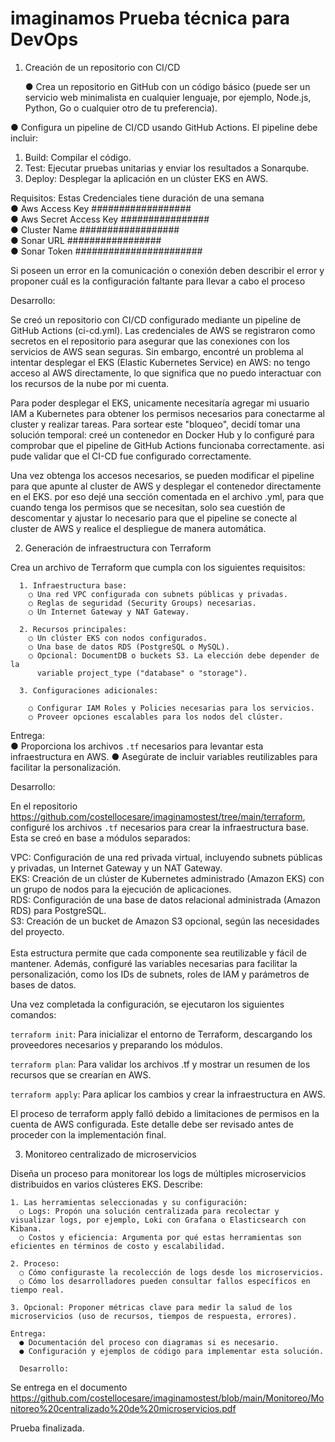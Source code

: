 # imaginamos Prueba técnica para DevOps

1. Creación de un repositorio con CI/CD
   
    ● Crea un repositorio en GitHub con un código básico (puede ser un servicio web
minimalista en cualquier lenguaje, por ejemplo, Node.js, Python, Go o cualquier
otro de tu preferencia).

● Configura un pipeline de CI/CD usando GitHub Actions. El pipeline debe incluir:

  1. Build: Compilar el código.
  2. Test: Ejecutar pruebas unitarias y enviar los resultados a Sonarqube.
  3. Deploy: Desplegar la aplicación en un clúster EKS en AWS.
  
  
  Requisitos:
    Estas Credenciales tiene duración de una semana <br>
            ● Aws Access Key ################## <br>
            ● Aws Secret Access Key  ################ <br>
            ● Cluster Name ################## <br>
            ● Sonar URL ################# <br>
            ● Sonar Token #######################
      
Si poseen un error en la comunicación o conexión deben describir el error y
proponer cuál es la configuración faltante para llevar a cabo el proceso

Desarrollo:

Se creó un repositorio con CI/CD configurado mediante un pipeline de GitHub Actions (ci-cd.yml). Las credenciales de AWS se registraron como secretos en el repositorio para asegurar que las conexiones con los servicios de AWS sean seguras. Sin embargo, encontré un problema al intentar desplegar el EKS (Elastic Kubernetes Service) en AWS: no tengo acceso al AWS directamente, lo que significa que no puedo interactuar con los recursos de la nube por mi cuenta. <br>

Para poder desplegar el EKS, unicamente necesitaría agregar mi usuario IAM a Kubernetes para obtener los permisos necesarios para conectarme al cluster y realizar tareas. Para sortear este "bloqueo", decidí tomar una solución temporal: creé un contenedor en Docker Hub y lo configuré para comprobar que el pipeline de GitHub Actions funcionaba correctamente. asi pude validar que el CI-CD fue configurado correctamente.

Una vez obtenga los accesos necesarios, se pueden modificar el pipeline para que apunte al cluster de AWS y desplegar el contenedor directamente en el EKS. por eso dejé una sección comentada en el archivo .yml, para que cuando tenga los permisos que se necesitan, solo sea cuestión de descomentar y ajustar lo necesario para que el pipeline se conecte al cluster de AWS y realice el despliegue de manera automática.


2. Generación de infraestructura con Terraform
   
  Crea un archivo de Terraform que cumpla con los siguientes requisitos:
  
      1. Infraestructura base:
        ○ Una red VPC configurada con subnets públicas y privadas.
        ○ Reglas de seguridad (Security Groups) necesarias.
        ○ Un Internet Gateway y NAT Gateway.
        
      2. Recursos principales:
        ○ Un clúster EKS con nodos configurados.
        ○ Una base de datos RDS (PostgreSQL o MySQL).
        ○ Opcional: DocumentDB o buckets S3. La elección debe depender de la
          variable project_type ("database" o "storage").

      3. Configuraciones adicionales:

        ○ Configurar IAM Roles y Policies necesarias para los servicios.
        ○ Proveer opciones escalables para los nodos del clúster.
        
Entrega: <br>
  ● Proporciona los archivos `.tf` necesarios para levantar esta infraestructura en
AWS.
  ● Asegúrate de incluir variables reutilizables para facilitar la personalización.


  Desarrollo: 


En el repositorio https://github.com/costellocesare/imaginamostest/tree/main/terraform, configuré los archivos `.tf` necesarios para crear la infraestructura base. Esta se creó en base a módulos separados:

VPC: Configuración de una red privada virtual, incluyendo subnets públicas y privadas, un Internet Gateway y un NAT Gateway. <br>
EKS: Creación de un clúster de Kubernetes administrado (Amazon EKS) con un grupo de nodos para la ejecución de aplicaciones. <br>
RDS: Configuración de una base de datos relacional administrada (Amazon RDS) para PostgreSQL. <br>
S3: Creación de un bucket de Amazon S3 opcional, según las necesidades del proyecto. <br><br>
Esta estructura permite que cada componente sea reutilizable y fácil de mantener. Además, configuré las variables necesarias para facilitar la personalización, como los IDs de subnets, roles de IAM y parámetros de bases de datos.

Una vez completada la configuración, se ejecutaron los siguientes comandos:


`terraform init`: Para inicializar el entorno de Terraform, descargando los proveedores necesarios y preparando los módulos. <br>

`terraform plan`: Para validar los archivos .tf y mostrar un resumen de los recursos que se crearían en AWS. <br>

`terraform apply`: Para aplicar los cambios y crear la infraestructura en AWS. <br>

El proceso de terraform apply falló debido a limitaciones de permisos en la cuenta de AWS configurada. Este detalle debe ser revisado antes de proceder con la implementación final.

3. Monitoreo centralizado de microservicios
   
  Diseña un proceso para monitorear los logs de múltiples microservicios distribuidos en varios clústeres EKS. Describe:
  
    1. Las herramientas seleccionadas y su configuración:
      ○ Logs: Propón una solución centralizada para recolectar y visualizar logs, por ejemplo, Loki con Grafana o Elasticsearch con Kibana.
      ○ Costos y eficiencia: Argumenta por qué estas herramientas son eficientes en términos de costo y escalabilidad.

    2. Proceso:
      ○ Cómo configuraste la recolección de logs desde los microservicios.
      ○ Cómo los desarrolladores pueden consultar fallos específicos en tiempo real.

    3. Opcional: Proponer métricas clave para medir la salud de los microservicios (uso de recursos, tiempos de respuesta, errores).

    Entrega:
      ● Documentación del proceso con diagramas si es necesario.
      ● Configuración y ejemplos de código para implementar esta solución.

      Desarrollo: 
Se entrega en el documento https://github.com/costellocesare/imaginamostest/blob/main/Monitoreo/Monitoreo%20centralizado%20de%20microservicios.pdf


Prueba finalizada.
